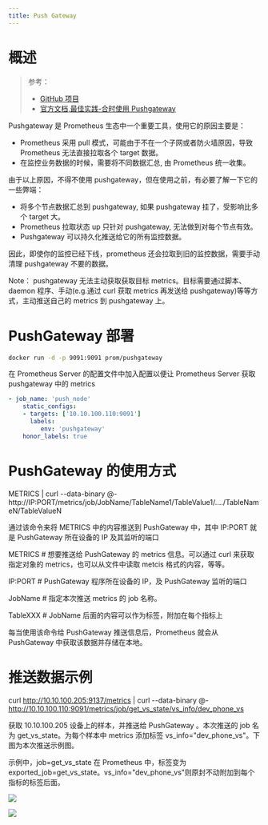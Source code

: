```yaml
---
title: Push Gateway
---
```


# 概述

> 参考：
>
> - [GitHub 项目](https://github.com/prometheus/pushgateway)
> - [官方文档,最佳实践-合时使用 Pushgateway](https://prometheus.io/docs/practices/pushing/#when-to-use-the-pushgateway)

Pushgateway 是 Prometheus 生态中一个重要工具，使用它的原因主要是：

- Prometheus 采用 pull 模式，可能由于不在一个子网或者防火墙原因，导致 Prometheus 无法直接拉取各个 target 数据。
- 在监控业务数据的时候，需要将不同数据汇总, 由 Prometheus 统一收集。

由于以上原因，不得不使用 pushgateway，但在使用之前，有必要了解一下它的一些弊端：

- 将多个节点数据汇总到 pushgateway, 如果 pushgateway 挂了，受影响比多个 target 大。
- Prometheus 拉取状态 up 只针对 pushgateway, 无法做到对每个节点有效。
- Pushgateway 可以持久化推送给它的所有监控数据。

因此，即使你的监控已经下线，prometheus 还会拉取到旧的监控数据，需要手动清理 pushgateway 不要的数据。

Note：
pushgateway 无法主动获取获取目标 metrics。目标需要通过脚本、daemon 程序、手动(e.g.通过 curl 获取 metrics 再发送给 pushgateway)等等方式，主动推送自己的 metrics 到 pushgateway 上。

# PushGateway 部署

```bash
docker run -d -p 9091:9091 prom/pushgateway
```

在 Prometheus Server 的配置文件中加入配置以便让 Prometheus Server 获取 pushgateway 中的 metrics

```yaml
- job_name: 'push_node'
    static_configs:
    - targets: ['10.10.100.110:9091']
      labels:
         env: 'pushgateway'
    honor_labels: true
```

# PushGateway 的使用方式

METRICS | curl --data-binary @- http://IP:PORT/metrics/job/JobName/TableName1/TableValue1/..../TableNameN/TableValueN

通过该命令来将 METRICS 中的内容推送到 PushGateway 中，其中 IP:PORT 就是 PushGateway 所在设备的 IP 及其监听的端口

METRICS # 想要推送给 PushGateway 的 metrics 信息。可以通过 curl 来获取指定对象的 metrics，也可以从文件中读取 metcis 格式的内容，等等。

IP:PORT # PushGateway 程序所在设备的 IP，及 PushGateway 监听的端口

JobName # 指定本次推送 metrics 的 job 名称。

TableXXX # JobName 后面的内容可以作为标签，附加在每个指标上

每当使用该命令给 PushGateway 推送信息后，Prometheus 就会从 PushGateway 中获取该数据并存储在本地。

# 推送数据示例

curl <http://10.10.100.205:9137/metrics> | curl --data-binary @- <http://10.10.100.110:9091/metrics/job/get_vs_state/vs_info/dev_phone_vs>

获取 10.10.100.205 设备上的样本，并推送给 PushGateway 。本次推送的 job 名为 get_vs_state。为每个样本中 metrics 添加标签 vs_info="dev_phone_vs"。下图为本次推送示例图。

示例中，job=get_vs_state 在 Prometheus 中，标签变为 exported_job=get_vs_state。vs_info="dev_phone_vs"则原封不动附加到每个指标的标签后面。

![](https://notes-learning.oss-cn-beijing.aliyuncs.com/wvhciw/1616069386870-f7a4bef3-7a2a-4a3f-9b22-76a0e1010f52.jpeg)

![](https://notes-learning.oss-cn-beijing.aliyuncs.com/wvhciw/1616069386943-043d33a2-dc2a-416b-af2e-75310c7d13d2.jpeg)
